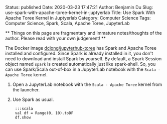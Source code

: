 Status: published
Date: 2020-03-23 17:47:21
Author: Benjamin Du
Slug: use-spark-with-apache-toree-kernel-in-juptyerlab
Title: Use Spark With Apache Toree Kernel in Juptyerlab
Category: Computer Science
Tags: Computer Science, Spark, Scala, Apache Toree, JupyterLab

**
Things on this page are fragmentary and immature notes/thoughts of the author.
Please read with your own judgement!
**


The Docker image 
[dclong/jupyterhub-toree](https://github.com/dclong/docker-jupyterhub-toree)
has Spark and Apache Toree installed and configured.
Since Spark is already installed in it, 
you don't need to download and install Spark by yourself.
By default, 
a Spark Session object named `spark` is created automatically just like spark-shell.
So, you can use Spark/Scala out-of-box in a JupyterLab notebook with the `Scala - Apache Toree` kernel.

1. Open a JupyterLab notebook with the `Scala - Apache Toree` kernel from the launcher.

2. Use Spark as usual.
        
        :::scala
        val df = Range(0, 10).toDF
        df.show
